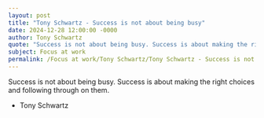```yaml
---
layout: post
title: "Tony Schwartz - Success is not about being busy"
date: 2024-12-28 12:00:00 -0000
author: Tony Schwartz
quote: "Success is not about being busy. Success is about making the right choices and following through on them."
subject: Focus at work
permalink: /Focus at work/Tony Schwartz/Tony Schwartz - Success is not about being busy
---
```


Success is not about being busy. Success is about making the right choices and following through on them.

- Tony Schwartz
